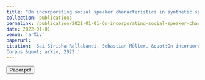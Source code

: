 ```yaml
---
title: "On incorporating social speaker characteristics in synthetic speech"
collection: publications
permalink: /publication/2021-01-01-On-incorporating-social-speaker-characteristics-in-synthetic-speech
date: 2022-01-01
venue: 'arXiv'
paperurl:
citation: 'Sai Sirisha Rallabandi, Sebastian Möller, &quot;On incorporating social speaker characteristics in synthetic speech,
Corpus.&quot; arXiv, 2022.'
---
```


<button onclick="window.location.href='https://arxiv.org/pdf/2204.01115.pdf)https://arxiv.org/pdf/2204.01115.pdf';">Paper.pdf</button>
